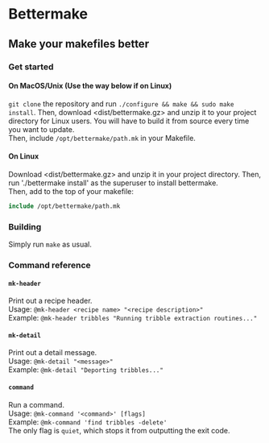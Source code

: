 # Bettermake
## Make your makefiles better
### Get started
#### On MacOS/Unix (Use the way below if on Linux)
`git clone` the repository and run `./configure && make && sudo make install`. Then, download <dist/bettermake.gz> and unzip it to your project directory for Linux users. You will have to build it from source every time you want to update. \
Then, include `/opt/bettermake/path.mk` in your Makefile.
#### On Linux
Download <dist/bettermake.gz> and unzip it in your project directory. Then, run './bettermake install' as the superuser to install bettermake. \
Then, add to the top of your makefile:
```Makefile
include /opt/bettermake/path.mk
```
### Building
Simply run `make` as usual.

### Command reference
#### `mk-header`
Print out a recipe header. \
Usage: `@mk-header <recipe name> "<recipe description>"` \
Example: `@mk-header tribbles "Running tribble extraction routines..."`

#### `mk-detail`
Print out a detail message. \
Usage: `@mk-detail "<message>"` \
Example: `@mk-detail "Deporting tribbles..."`

#### `command`
Run a command. \
Usage: `@mk-command '<command>' [flags]` \
Example: `@mk-command 'find tribbles -delete'` \
The only flag is `quiet`, which stops it from outputting the exit code.
